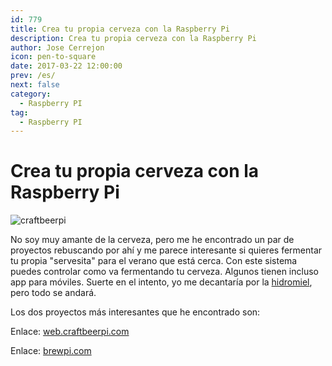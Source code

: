```yaml
---
id: 779
title: Crea tu propia cerveza con la Raspberry Pi
description: Crea tu propia cerveza con la Raspberry Pi
author: Jose Cerrejon
icon: pen-to-square
date: 2017-03-22 12:00:00
prev: /es/
next: false
category:
  - Raspberry PI
tag:
  - Raspberry PI
---
```


# Crea tu propia cerveza con la Raspberry Pi

![craftbeerpi](/images/2017/03/craftbeerpi.png)

No soy muy amante de la cerveza, pero me he encontrado un par de proyectos rebuscando por ahí y me parece interesante si quieres fermentar tu propia "servesita" para el verano que está cerca. Con este sistema puedes controlar como va fermentando tu cerveza. Algunos tienen incluso app para móviles. Suerte en el intento, yo me decantaría por la [hidromiel](https://es.wikipedia.org/wiki/Hidromiel), pero todo se andará.

Los dos proyectos más interesantes que he encontrado son:

Enlace: [web.craftbeerpi.com](http://web.craftbeerpi.com/)

Enlace: [brewpi.com](https://www.brewpi.com/)

